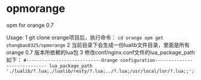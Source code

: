 #  opmorange
opm for orange 0.7

Usage:
    1 git clone orange项目后，执行命令：
    ```
        cd orange
        opm get zhangbao0325/opmorange
    ```
    2 当前目录下会生成一份lualib文件目录，里面是所有orange 0.7 版本所依赖的lua包
    3 修改conf/nginx.conf文件的lua_package_path如下：
    ```
     #----------------------------Orange configuration-----------------------------
      lua_package_path './lualib/?.lua;./lualib/resty/?.lua;../?.lua;/usr/local/lor/?.lua;;';
    ```
